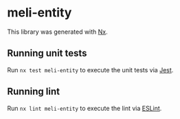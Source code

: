 # meli-entity

This library was generated with [Nx](https://nx.dev).

## Running unit tests

Run `nx test meli-entity` to execute the unit tests via [Jest](https://jestjs.io).

## Running lint

Run `nx lint meli-entity` to execute the lint via [ESLint](https://eslint.org/).
